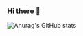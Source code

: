 ### Hi there 👋

![Anurag's GitHub stats](https://github-readme-stats.vercel.app/api?username=shumintao&show_icons=true&theme=radical)
